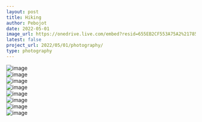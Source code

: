 ```yaml
---
layout: post
title: Hiking
author: Pebojot
date: 2022-05-01
image_url: https://onedrive.live.com/embed?resid=655EB2CF553A75A2%217856&authkey=%21AItpY9YKx-3y1SQ
latest: false
project_url: 2022/05/01/photography/
type: photography
---
```


 <div class="container">
        <div class="row">
            <div class="col-md-4 mt-3 col-lg-3">
             <!-- Image thumbnail -->
            <img src="https://onedrive.live.com/embed?resid=655EB2CF553A75A2%217861&authkey=%21AHXT-pJfSAFMIr0" class="img-fluid" alt="image" data-bs-toggle="modal" data-bs-target="#img1">
             <!-- Modal -->
                <div class="modal fade" id="img1" tabindex="-1" aria-labelledby="exampleModalLabel" aria-hidden="true">
                    <div class="modal-dialog modal-dialog-centered modal-xl">
                        <div class="modal-content">
                            <div class="modal-body">
                                <img src="https://onedrive.live.com/embed?resid=655EB2CF553A75A2%217861&authkey=%21AHXT-pJfSAFMIr0" class="img-fluid" alt="image">
                            </div>
                        </div>
                    </div>
                </div>
            </div>
            <div class="col-md-4 mt-3 col-lg-3">
             <!-- Image thumbnail -->
            <img src="https://onedrive.live.com/embed?resid=655EB2CF553A75A2%217838&authkey=%21ANRlrvDPy_9TzSc" class="img-fluid" alt="image" data-bs-toggle="modal" data-bs-target="#img2">
             <!-- Modal -->
                <div class="modal fade" id="img2" tabindex="-1" aria-labelledby="exampleModalLabel" aria-hidden="true">
                    <div class="modal-dialog modal-dialog-centered modal-xl">
                        <div class="modal-content">
                            <div class="modal-body">
                                <img src="https://onedrive.live.com/embed?resid=655EB2CF553A75A2%217838&authkey=%21ANRlrvDPy_9TzSc" class="img-fluid" alt="image">
                            </div>
                        </div>
                    </div>
                </div>
            </div>
            <div class="col-md-4 mt-3 col-lg-3">
             <!-- Image thumbnail -->
            <img src="https://onedrive.live.com/embed?resid=655EB2CF553A75A2%217883&authkey=%21AONtcUAH4uc9sFM" class="img-fluid" alt="image" data-bs-toggle="modal" data-bs-target="#img3">
             <!-- Modal -->
                <div class="modal fade" id="img3" tabindex="-1" aria-labelledby="exampleModalLabel" aria-hidden="true">
                    <div class="modal-dialog modal-dialog-centered modal-xl">
                        <div class="modal-content">
                            <div class="modal-body">
                                <img src="https://onedrive.live.com/embed?resid=655EB2CF553A75A2%217883&authkey=%21AONtcUAH4uc9sFM" class="img-fluid" alt="image">
                            </div>
                        </div>
                    </div>
                </div>
            </div>
            <div class="col-md-4 mt-3 col-lg-3">
             <!-- Image thumbnail -->
            <img src="https://onedrive.live.com/embed?resid=655EB2CF553A75A2%217832&authkey=%21ANfF2RckoipmY38" class="img-fluid" alt="image" data-bs-toggle="modal" data-bs-target="#img3">
             <!-- Modal -->
                <div class="modal fade" id="img3" tabindex="-1" aria-labelledby="exampleModalLabel" aria-hidden="true">
                    <div class="modal-dialog modal-dialog-centered modal-xl">
                        <div class="modal-content">
                            <div class="modal-body">
                                <img src="https://onedrive.live.com/embed?resid=655EB2CF553A75A2%217832&authkey=%21ANfF2RckoipmY38" class="img-fluid" alt="image">
                            </div>
                        </div>
                    </div>
                </div>
            </div>
            <!--close row-->
          </div>
            <!-- Repeat the above div for each image in your gallery -->
        </div>
    </div>
<br />
<br />
<br />
<br />
<br />

